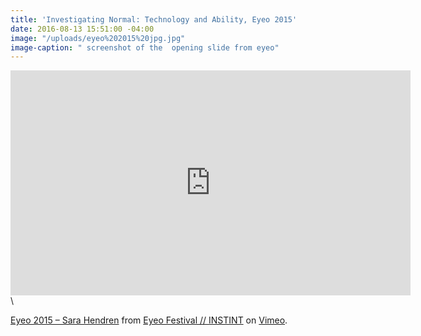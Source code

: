 ```yaml
---
title: 'Investigating Normal: Technology and Ability, Eyeo 2015'
date: 2016-08-13 15:51:00 -04:00
image: "/uploads/eyeo%202015%20jpg.jpg"
image-caption: " screenshot of the  opening slide from eyeo"
---
```


<iframe src="https://player.vimeo.com/video/134764010?color=99cd4f" width="640" height="360" frameborder="0" webkitallowfullscreen mozallowfullscreen allowfullscreen></iframe>\
<p><a href="https://vimeo.com/134764010">Eyeo 2015 &ndash; Sara Hendren</a> from <a href="https://vimeo.com/eyeofestival">Eyeo Festival  //  INSTINT</a> on <a href="https://vimeo.com">Vimeo</a>.</p>